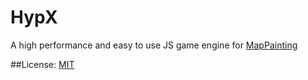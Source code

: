 # HypX
A high performance and easy to use JS game engine for [MapPainting](https://github.com/aegistudio/MapPainting)

##License: [MIT](http://cos.mit-license.org/)
